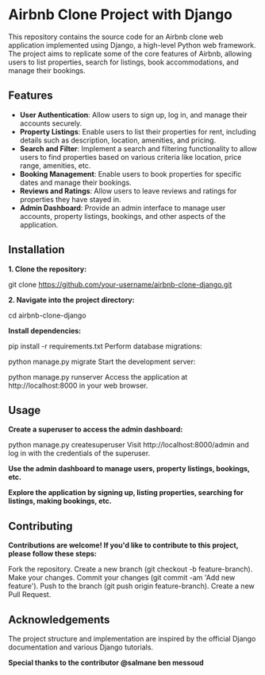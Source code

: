 # Airbnb Clone Project with Django

This repository contains the source code for an Airbnb clone web application implemented using Django, a high-level Python web framework. The project aims to replicate some of the core features of Airbnb, allowing users to list properties, search for listings, book accommodations, and manage their bookings.

## Features

- **User Authentication**: Allow users to sign up, log in, and manage their accounts securely.
- **Property Listings**: Enable users to list their properties for rent, including details such as description, location, amenities, and pricing.
- **Search and Filter**: Implement a search and filtering functionality to allow users to find properties based on various criteria like location, price range, amenities, etc.
- **Booking Management**: Enable users to book properties for specific dates and manage their bookings.
- **Reviews and Ratings**: Allow users to leave reviews and ratings for properties they have stayed in.
- **Admin Dashboard**: Provide an admin interface to manage user accounts, property listings, bookings, and other aspects of the application.

## Installation

**1. Clone the repository:**

   git clone https://github.com/your-username/airbnb-clone-django.git

**2. Navigate into the project directory:**

  cd airbnb-clone-django

**Install dependencies:**

  pip install -r requirements.txt
  Perform database migrations:

  python manage.py migrate
  Start the development server:

  python manage.py runserver
  Access the application at http://localhost:8000 in your web browser.

## Usage
**Create a superuser to access the admin dashboard:**

  python manage.py createsuperuser
  Visit http://localhost:8000/admin and log in with the credentials of the superuser.

**Use the admin dashboard to manage users, property listings, bookings, etc.**

**Explore the application by signing up, listing properties, searching for listings, making bookings, etc.**

## Contributing
**Contributions are welcome! If you'd like to contribute to this project, please follow these steps:**

  Fork the repository.
  Create a new branch (git checkout -b feature-branch).
  Make your changes.
  Commit your changes (git commit -am 'Add new feature').
  Push to the branch (git push origin feature-branch).
  Create a new Pull Request.

## Acknowledgements
The project structure and implementation are inspired by the official Django documentation and various Django tutorials.

**Special thanks to the contributor @salmane ben messoud**

